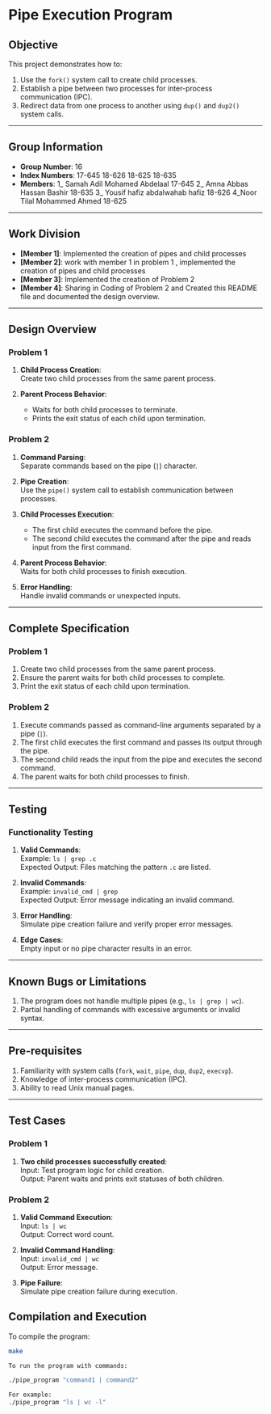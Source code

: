 
# Pipe Execution Program

## Objective
This project demonstrates how to:
1. Use the `fork()` system call to create child processes.
2. Establish a pipe between two processes for inter-process communication (IPC).
3. Redirect data from one process to another using `dup()` and `dup2()` system calls.

---

## Group Information
- **Group Number**: 16
- **Index Numbers**:
17-645
18-626
18-625
18-635   
- **Members**:
1_ Samah Adil Mohamed Abdelaal 17-645
2_ Amna Abbas Hassan Bashir 18-635
3_ Yousif hafiz abdalwahab hafiz 18-626
4_Noor Tilal Mohammed Ahmed 18-625  

---

## Work Division
- **[Member 1]**: Implemented the creation of pipes and child processes  
- **[Member 2]**: work with member 1 in problem 1 , implemented the creation of pipes and child processes
- **[Member 3]**: Implemented the creation of Problem 2 
- **[Member 4]**: Sharing in Coding of Problem 2 and Created this README file and documented the design overview.  

---
## Design Overview
### Problem 1
1. **Child Process Creation**:  
   Create two child processes from the same parent process.

2. **Parent Process Behavior**:  
   - Waits for both child processes to terminate.  
   - Prints the exit status of each child upon termination.

### Problem 2
1. **Command Parsing**:  
   Separate commands based on the pipe (`|`) character.

2. **Pipe Creation**:  
   Use the `pipe()` system call to establish communication between processes.

3. **Child Processes Execution**:  
   - The first child executes the command before the pipe.  
   - The second child executes the command after the pipe and reads input from the first command.

4. **Parent Process Behavior**:  
   Waits for both child processes to finish execution.

5. **Error Handling**:  
   Handle invalid commands or unexpected inputs.

---

## Complete Specification
### Problem 1
1. Create two child processes from the same parent process.
2. Ensure the parent waits for both child processes to complete.
3. Print the exit status of each child upon termination.

### Problem 2
1. Execute commands passed as command-line arguments separated by a pipe (`|`).
2. The first child executes the first command and passes its output through the pipe.
3. The second child reads the input from the pipe and executes the second command.
4. The parent waits for both child processes to finish.

---

## Testing
### Functionality Testing
1. **Valid Commands**:  
   Example: `ls | grep .c`  
   Expected Output: Files matching the pattern `.c` are listed.

2. **Invalid Commands**:  
   Example: `invalid_cmd | grep`  
   Expected Output: Error message indicating an invalid command.

3. **Error Handling**:  
   Simulate pipe creation failure and verify proper error messages.

4. **Edge Cases**:  
   Empty input or no pipe character results in an error.

---

## Known Bugs or Limitations
1. The program does not handle multiple pipes (e.g., `ls | grep | wc`).
2. Partial handling of commands with excessive arguments or invalid syntax.

---

## Pre-requisites
1. Familiarity with system calls (`fork`, `wait`, `pipe`, `dup`, `dup2`, `execvp`).
2. Knowledge of inter-process communication (IPC).
3. Ability to read Unix manual pages.

---

## Test Cases
### Problem 1
1. **Two child processes successfully created**:  
   Input: Test program logic for child creation.  
   Output: Parent waits and prints exit statuses of both children.

### Problem 2
1. **Valid Command Execution**:  
   Input: `ls | wc`  
   Output: Correct word count.

2. **Invalid Command Handling**:  
   Input: `invalid_cmd | wc`  
   Output: Error message.

3. **Pipe Failure**:  
   Simulate pipe creation failure during execution.

## Compilation and Execution
To compile the program:
```bash
make

To run the program with commands:

./pipe_program "command1 | command2"

For example:
./pipe_program "ls | wc -l"


